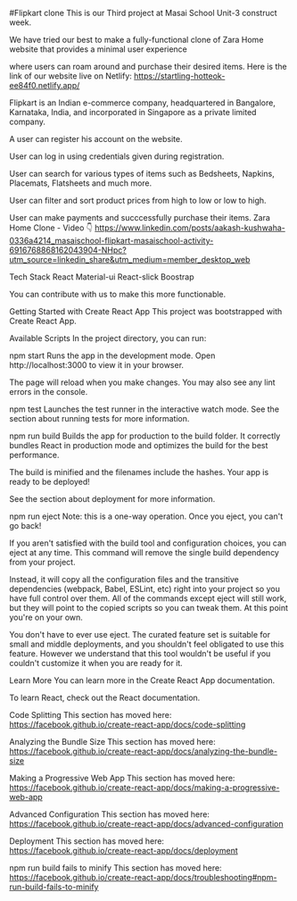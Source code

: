 #Flipkart clone
This is our Third project at Masai School Unit-3 construct week.

We have tried our best to make a fully-functional clone of Zara Home website that provides a minimal user experience

where users can roam around and purchase their desired items. 
Here is the link of our website live on Netlify: https://startling-hotteok-ee84f0.netlify.app/

Flipkart is an Indian e-commerce company, headquartered in Bangalore, Karnataka, India, and incorporated in Singapore as a private limited company.

A user can register his account on the website.

User can log in using credentials given during registration.

User can search for various types of items such as Bedsheets, Napkins, Placemats, Flatsheets and much more.

User can filter and sort product prices from high to low or low to high.

User can make payments and succcessfully purchase their items. Zara Home Clone -
Video 👇 
https://www.linkedin.com/posts/aakash-kushwaha-0336a4214_masaischool-flipkart-masaischool-activity-6916768868162043904-NHpc?utm_source=linkedin_share&utm_medium=member_desktop_web

Tech Stack
React
Material-ui
React-slick
Boostrap

You can contribute with us to make this more functionable.

Getting Started with Create React App
This project was bootstrapped with Create React App.

Available Scripts
In the project directory, you can run:

npm start
Runs the app in the development mode.
Open http://localhost:3000 to view it in your browser.

The page will reload when you make changes.
You may also see any lint errors in the console.

npm test
Launches the test runner in the interactive watch mode.
See the section about running tests for more information.

npm run build
Builds the app for production to the build folder.
It correctly bundles React in production mode and optimizes the build for the best performance.

The build is minified and the filenames include the hashes.
Your app is ready to be deployed!

See the section about deployment for more information.

npm run eject
Note: this is a one-way operation. Once you eject, you can't go back!

If you aren't satisfied with the build tool and configuration choices, you can eject at any time. This command will remove the single build dependency from your project.

Instead, it will copy all the configuration files and the transitive dependencies (webpack, Babel, ESLint, etc) right into your project so you have full control over them. All of the commands except eject will still work, but they will point to the copied scripts so you can tweak them. At this point you're on your own.

You don't have to ever use eject. The curated feature set is suitable for small and middle deployments, and you shouldn't feel obligated to use this feature. However we understand that this tool wouldn't be useful if you couldn't customize it when you are ready for it.

Learn More
You can learn more in the Create React App documentation.

To learn React, check out the React documentation.

Code Splitting
This section has moved here: https://facebook.github.io/create-react-app/docs/code-splitting

Analyzing the Bundle Size
This section has moved here: https://facebook.github.io/create-react-app/docs/analyzing-the-bundle-size

Making a Progressive Web App
This section has moved here: https://facebook.github.io/create-react-app/docs/making-a-progressive-web-app

Advanced Configuration
This section has moved here: https://facebook.github.io/create-react-app/docs/advanced-configuration

Deployment
This section has moved here: https://facebook.github.io/create-react-app/docs/deployment

npm run build fails to minify
This section has moved here: https://facebook.github.io/create-react-app/docs/troubleshooting#npm-run-build-fails-to-minify


